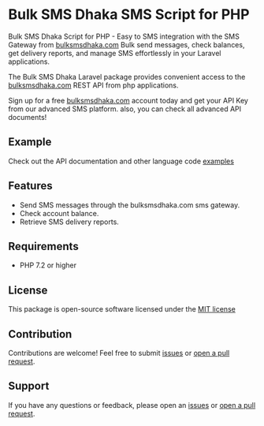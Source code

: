 <h1>Bulk SMS Dhaka SMS Script for PHP</h1>
<p>Bulk SMS Dhaka Script for PHP - Easy to SMS integration with the SMS Gateway from <a href="https://bulksmsdhaka.com">bulksmsdhaka.com</a> Bulk send messages, check balances, get delivery reports, and manage SMS effortlessly in your Laravel applications.</p>
<p>The Bulk SMS Dhaka Laravel package provides convenient access to the <a href="https://bulksmsdhaka.com">bulksmsdhaka.com</a> REST API from php applications.</p>
<p>Sign up for a free <a href="https://bulksmsdhaka.com/register">bulksmsdhaka.com</a> account today and get your API Key from our advanced SMS platform. also, you can check all advanced API documents!</p>

## Example
Check out the API documentation and other language code <a href="https://bulksmsdhaka.com/bulk-sms-api-in-bangladesh">examples</a>

## Features
- Send SMS messages through the bulksmsdhaka.com sms gateway.
- Check account balance.
- Retrieve SMS delivery reports.

## Requirements
- PHP 7.2 or higher

## License
This package is open-source software licensed under the <a href="https://github.com/mysoftit/bulksmsdhaka?tab=MIT-1-ov-file">MIT license</a>

## Contribution
Contributions are welcome! Feel free to submit <a href="https://github.com/mysoftit/bulksmsdhaka/issues">issues</a> or <a href="https://github.com/mysoftit/bulksmsdhaka/pulls">open a pull request</a>.

## Support
If you have any questions or feedback, please open an <a href="https://github.com/mysoftit/bulksmsdhaka/issues">issues</a> or <a href="https://github.com/mysoftit/bulksmsdhaka/pulls">open a pull request</a>.
